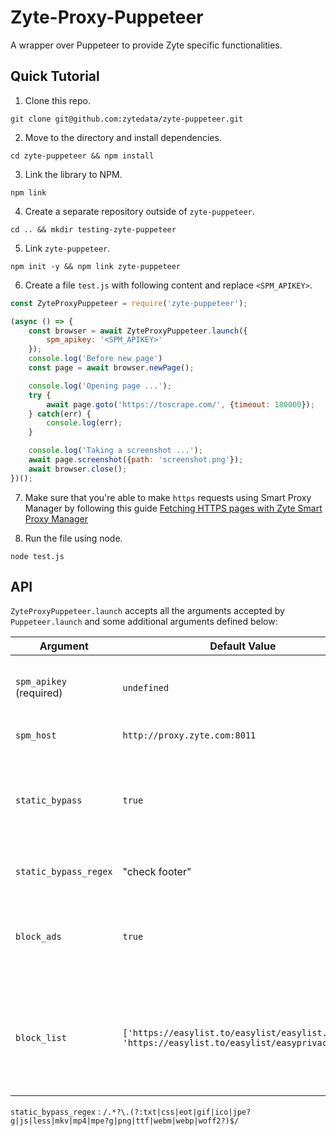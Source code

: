 # Zyte-Proxy-Puppeteer

A wrapper over Puppeteer to provide Zyte specific functionalities.

## Quick Tutorial

1. Clone this repo.

`git clone git@github.com:zytedata/zyte-puppeteer.git`

2. Move to the directory and install dependencies.

`cd zyte-puppeteer && npm install`

3. Link the library to NPM.

`npm link`

4. Create a separate repository outside of `zyte-puppeteer`.

`cd .. && mkdir testing-zyte-puppeteer`

5. Link `zyte-puppeteer`.

`npm init -y && npm link zyte-puppeteer`

6. Create a file `test.js` with following content and replace `<SPM_APIKEY>`.

``` javascript
const ZyteProxyPuppeteer = require('zyte-puppeteer');

(async () => {
    const browser = await ZyteProxyPuppeteer.launch({
        spm_apikey: '<SPM_APIKEY>'
    });
    console.log('Before new page')
    const page = await browser.newPage();

    console.log('Opening page ...');
    try {
        await page.goto('https://toscrape.com/', {timeout: 180000});
    } catch(err) {
        console.log(err);
    }

    console.log('Taking a screenshot ...');
    await page.screenshot({path: 'screenshot.png'});
    await browser.close();
})();
```

7. Make sure that you're able to make `https` requests using Smart Proxy Manager by following this guide [Fetching HTTPS pages with Zyte Smart Proxy Manager](https://support.zyte.com/support/solutions/articles/22000188407-fetching-https-pages-with-zyte-smart-proxy-manager)

8. Run the file using node.

`node test.js`

## API

`ZyteProxyPuppeteer.launch` accepts all the arguments accepted by `Puppeteer.launch` and some
additional arguments defined below:

| Argument | Default Value | Description |
|----------|---------------|-------------|
| `spm_apikey` (required) | `undefined` | Zyte Smart Proxy Manager API key that can be found on your zyte.com account. |
| `spm_host` | `http://proxy.zyte.com:8011` | Zyte Smart Proxy Manager proxy host. |
| `static_bypass` | `true` | When `true` ZyteProxyPuppeteer will skip proxy use for static assets defined by `static_bypass_regex` or pass `false` to use proxy. |
| `static_bypass_regex` | "check footer" | Regex to use filtering URLs for `static_bypass`. |
| `block_ads` | `true` | When `true` ZyteProxyPuppeteer will block ads defined by `block_list` using `@cliqz/adblocker-puppeteer` package. |
| `block_list` | `['https://easylist.to/easylist/easylist.txt', 'https://easylist.to/easylist/easyprivacy.txt']` | Block list to be used by ZyteProxyPuppeteer in order to initiate blocker enginer using `@cliqz/adblocker-puppeteer` and block ads |

`static_bypass_regex` : `/.*?\.(?:txt|css|eot|gif|ico|jpe?g|js|less|mkv|mp4|mpe?g|png|ttf|webm|webp|woff2?)$/`
